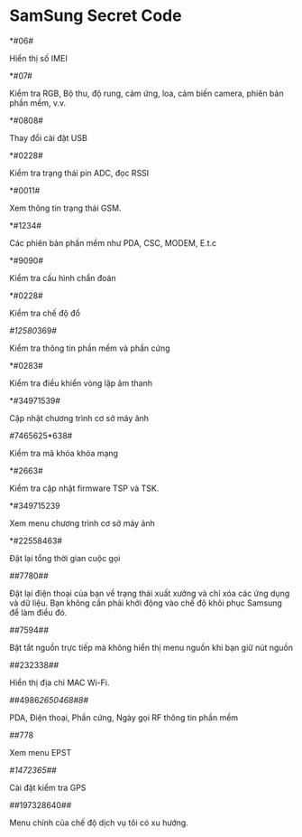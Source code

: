 SamSung Secret Code
===================

*#06#

Hiển thị số IMEI


*#07#

Kiểm tra RGB, Bộ thu, độ rung, cảm ứng, loa, cảm biến camera, phiên bản phần mềm, v.v.


*#0808#

Thay đổi cài đặt USB


*#0228#

Kiểm tra trạng thái pin ADC, đọc RSSI


*#0011#

Xem thông tin trạng thái GSM. 


*#1234#

Các phiên bản phần mềm như PDA, CSC, MODEM, E.t.c


*#9090#

Kiểm tra cấu hình chẩn đoán


*#0228#

Kiểm tra chế độ đổ


*#12580*369#

Kiểm tra thông tin phần mềm và phần cứng


*#0283#

Kiểm tra điều khiển vòng lặp âm thanh


*#34971539#

Cập nhật chương trình cơ sở máy ảnh


#7465625*638#

Kiểm tra mã khóa khóa mạng


*#2663#

Kiểm tra cập nhật firmware TSP và TSK. 


*#349715239

Xem menu chương trình cơ sở máy ảnh


*#22558463#

Đặt lại tổng thời gian cuộc gọi


*#*#7780#*#*

Đặt lại điện thoại của bạn về trạng thái xuất xưởng và chỉ xóa các ứng dụng và dữ liệu. Bạn không cần phải khởi động vào chế độ khôi phục Samsung để làm điều đó.


*#*#7594#*#*

Bật tắt nguồn trực tiếp mà không hiển thị menu nguồn khi bạn giữ nút nguồn


*#*#232338#*#*

Hiển thị địa chỉ MAC Wi-Fi.


*#*#4986*2650468#8#*

PDA, Điện thoại, Phần cứng, Ngày gọi RF thông tin phần mềm


##778

Xem menu EPST


*#*1472365#*#*

Cài đặt kiểm tra GPS


*#*#197328640#*#*

Menu chính của chế độ dịch vụ tôi có xu hướng.




